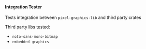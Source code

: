 #### Integration Tester

Tests integration between `pixel-graphics-lib` and third party crates

Third party libs tested:

- `noto-sans-mono-bitmap`
- `embedded-graphics`